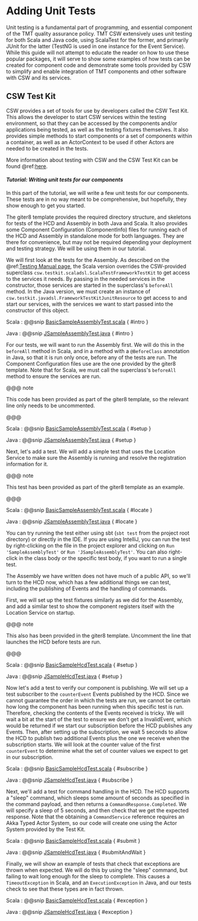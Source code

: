 # Adding Unit Tests

Unit testing is a fundamental part of programming, and essential component of the TMT quality assurance policy.
TMT CSW extensively uses unit testing for both Scala and Java code, using ScalaTest for the former, and primarily
JUnit for the latter (TestNG is used in one instance for the Event Service).  While this guide will not attempt
to educate the reader on how to use these popular packages, it will serve to show some examples of how tests
can be created for component code and demonstrate some tools provided by CSW to simplify and enable integration
of TMT components and other software with CSW and its services.

## CSW Test Kit

CSW provides a set of tools for use by developers called the CSW Test Kit. This allows the developer to 
start CSW services within the testing environment, so that they can be accessed by the components and/or
applications being tested, as well as the testing fixtures themselves. It also provides simple methods to start
components or a set of components within a container, as well as an ActorContext to be used if other Actors
are needed to be created in the tests.

More information about testing with CSW and the CSW Test Kit can be found @ref:[here](./testing.md).

#### *Tutorial: Writing unit tests for our components*

In this part of the tutorial, we will write a few unit tests for our components. These tests are in no way
meant to be comprehensive, but hopefully, they show enough to get you started.

The giter8 template provides the required directory structure, and skeletons for tests of the HCD and Assembly
in both Java and Scala. It also provides some Component Configuration (ComponentInfo) files for running
each of the HCD and Assembly in standalone mode for both languages. They are there for convenience, but 
may not be required depending your deployment and testing strategy. We will be using them in our tutorial.

We will first look at the tests for the Assembly. As described on the @ref:[Testing Manual page](./testing.md),
the Scala version overrides the CSW-provided superclass `csw.testkit.scaladsl.ScalaTestFrameworkTestKit` to 
get access to the services it needs. By passing in the needed services in the constructor, those services are
started in the superclass's `beforeAll` method. In the Java version, we must create an instance of 
`csw.testkit.javadsl.FrameworkTestKitJunitResource` to get access to and start our services, with the
services we want to start passed into the constructor of this object.

Scala
:   @@snip [BasicSampleAssemblyTest.scala](../../../../examples/src/test/scala/org/tmt/esw/basic/BasicSampleAssemblyTest.scala) { #intro }

Java
:   @@snip [JSampleAssemblyTest.java](../../../../examples/src/test/java/org/tmt/esw/basic/JSampleAssemblyTest.java) { #intro }

For our tests, we will want to run the Assembly first.  We will do this in the `beforeAll` method in Scala, and
in a method with a `@BeforeClass` annotation in Java, so that it is run only once, before any of the tests are run.
The Component Configuration files use are the one provided by the giter8 template.
Note that for Scala, we must call the superclass's `beforeAll` method to ensure the services are run.

@@@ note

This code has been provided as part of the giter8 template, so the relevant line only needs to be uncommented.

@@@

Scala
:   @@snip [BasicSampleAssemblyTest.scala](../../../../examples/src/test/scala/org/tmt/esw/basic/BasicSampleAssemblyTest.scala) { #setup }

Java
:   @@snip [JSampleAssemblyTest.java](../../../../examples/src/test/java/org/tmt/esw/basic/JSampleAssemblyTest.java) { #setup }

Next, let's add a test.  We will add a simple test that uses the Location Service to make sure the Assembly is
running and resolve the registration information for it.  

@@@ note

This test has been provided as part of the giter8 template as an example.

@@@

Scala
:   @@snip [BasicSampleAssemblyTest.scala](../../../../examples/src/test/scala/org/tmt/esw/basic/BasicSampleAssemblyTest.scala) { #locate }

Java
:   @@snip [JSampleAssemblyTest.java](../../../../examples/src/test/java/org/tmt/esw/basic/JSampleAssemblyTest.java) { #locate }

You can try running the test either using sbt (`sbt test` from the project root directory) or directly in the
IDE.  If you are using IntelliJ, you can run the test by right-clicking on the file in the project explorer
and clicking on `Run 'SampleAssemblyTest'` or `Run 'JSampleAssemblyTest'`.  You can also right-click in the class body
or the specific test body, if you want to run a single test.

The Assembly we have written does not have much of a public API, so we'll turn to the HCD now, which has a few
additional things we can test, including the publishing of Events and the handling of commands.

First, we will set up the test fixtures similarly as we did for the Assembly, and add a similar test to show 
the component registers itself with the Location Service on startup.

@@@ note

This also has been provided in the giter8 template.  Uncomment the line that launches the HCD before tests are run.

@@@

Scala
:   @@snip [BasicSampleHcdTest.scala](../../../../examples/src/test/scala/org/tmt/esw/basic/BasicSampleHcdTest.scala) { #setup }

Java
:   @@snip [JSampleHcdTest.java](../../../../examples/src/test/java/org/tmt/esw/basic/JSampleHcdTest.java) { #setup }

Now let's add a test to verify our component is publishing.  We will set up a test subscriber to the
`counterEvent` Events published by the HCD.  Since we cannot guarantee the order in which the
tests are run, we cannot be certain how long the component has been running when this specific test is run.
Therefore, checking the contents of the Events received is tricky.  We will wait a bit at the start of the 
test to ensure we don't get a InvalidEvent, which would be returned if we start our subscription before the
HCD publishes any Events.  Then, after setting up the subscription, we wait 5 seconds to allow the HCD to 
publish two additional Events plus the one we receive when the subscription starts.  We will look at the counter
value of the first `counterEvent` to determine what the set of counter values we expect to get in our subscription.

Scala
:   @@snip [BasicSampleHcdTest.scala](../../../../examples/src/test/scala/org/tmt/esw/basic/BasicSampleHcdTest.scala) { #subscribe }

Java
:   @@snip [JSampleHcdTest.java](../../../../examples/src/test/java/org/tmt/esw/basic/JSampleHcdTest.java) { #subscribe }

Next, we'll add a test for command handling in the HCD.  The HCD supports a "sleep" command, which sleeps
some amount of seconds as specified in the command payload, and then returns a `CommandResponse.Completed`.
We will specify a sleep of 5 seconds, and then check that we get the expected response.  Note that the 
obtaining a `CommandService` reference requires an Akka Typed Actor System, so our code will create one
using the Actor System provided by the Test Kit.

Scala
:   @@snip [BasicSampleHcdTest.scala](../../../../examples/src/test/scala/org/tmt/esw/basic/BasicSampleHcdTest.scala) { #submit }

Java
:   @@snip [JSampleHcdTest.java](../../../../examples/src/test/java/org/tmt/esw/basic/JSampleHcdTest.java) { #submitAndWait }

Finally, we will show an example of tests that check that exceptions are thrown when expected.  We will do this
by using the "sleep" command, but failing to wait long enough for the sleep to complete.  This causes a 
`TimeoutException` in Scala, and an `ExecutionException` in Java, and our tests check to see that these types
are in fact thrown.

Scala
:   @@snip [BasicSampleHcdTest.scala](../../../../examples/src/test/scala/org/tmt/esw/basic/BasicSampleHcdTest.scala) { #exception }

Java
:   @@snip [JSampleHcdTest.java](../../../../examples/src/test/java/org/tmt/esw/basic/JSampleHcdTest.java) { #exception }



